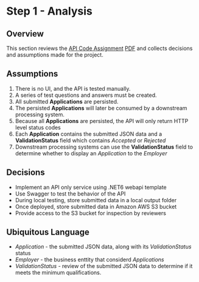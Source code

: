 # Step 1 - Analysis

## Overview

This section reviews the [API Code Assignment](docs/api-code-assignment.md) [PDF](docs/API-Code-Assignment.pdf) and collects decisions and assumptions made for the project.

## Assumptions

1. There is no UI, and the API is tested manually. 
2. A series of test questions and answers must be created.
3. All submitted **Applications** are persisted.
4. The persisted **Applications** will later be consumed by a downstream processing system.
5. Because all **Applications** are persisted, the API will only return HTTP level status codes 
4. Each **Application** contains the submitted JSON data and a **ValidationStatus** field which contains *Accepted* or *Rejected* 
5. Downstream processing systems can use the **ValidationStatus** field to determine whether to display an *Application* to the *Employer*

## Decisions

- Implement an API only service using .NET6 webapi template
- Use Swagger to test the behavior of the API
- During local testing, store submitted data in a local output folder
- Once deployed, store submitted data in Amazon AWS S3 bucket
- Provide access to the S3 bucket for inspection by reviewers

## Ubiquitous Language

- *Application* - the submitted JSON data, along with its *ValidationStatus* status
- *Employer* - the business enttity that considerd *Applications* 
- *ValidationStatus* - review of the submitted JSON data to determine if it meets the minimum qualifications. 

